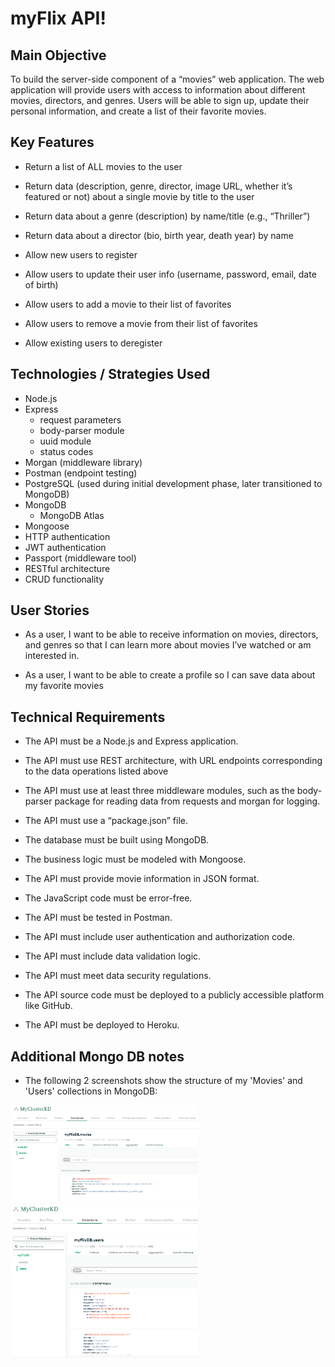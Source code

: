 # myFlix API!

## Main Objective

To build the server-side component of a “movies” web application. The web
application will provide users with access to information about different
movies, directors, and genres. Users will be able to sign up, update their
personal information, and create a list of their favorite movies.

## Key Features

* Return a list of ALL movies to the user

* Return data (description, genre, director, image URL, whether it’s featured or not) about a
single movie by title to the user

* Return data about a genre (description) by name/title (e.g., “Thriller”)

* Return data about a director (bio, birth year, death year) by name

* Allow new users to register

* Allow users to update their user info (username, password, email, date of birth)

* Allow users to add a movie to their list of favorites

* Allow users to remove a movie from their list of favorites

* Allow existing users to deregister

## Technologies / Strategies Used

* Node.js
* Express
    * request parameters
    * body-parser module
    * uuid module
    * status codes
* Morgan (middleware library)
* Postman (endpoint testing)
* PostgreSQL (used during initial development phase, later transitioned to MongoDB)
* MongoDB
    * MongoDB Atlas 
* Mongoose
* HTTP authentication
* JWT authentication
* Passport (middleware tool)
* RESTful architecture
* CRUD functionality

## User Stories

* As a user, I want to be able to receive information on movies, directors, and genres so that I
can learn more about movies I’ve watched or am interested in.

* As a user, I want to be able to create a profile so I can save data about my favorite movies

## Technical Requirements

* The API must be a Node.js and Express application.

* The API must use REST architecture, with URL endpoints corresponding to the data
operations listed above

* The API must use at least three middleware modules, such as the body-parser package for
reading data from requests and morgan for logging.

* The API must use a “package.json” file.

* The database must be built using MongoDB.

* The business logic must be modeled with Mongoose.

* The API must provide movie information in JSON format.

* The JavaScript code must be error-free.

* The API must be tested in Postman.

* The API must include user authentication and authorization code.

* The API must include data validation logic.

* The API must meet data security regulations.

* The API source code must be deployed to a publicly accessible platform like GitHub.

* The API must be deployed to Heroku.

## Additional Mongo DB notes

* The following 2 screenshots show the structure of my 'Movies' and 'Users' collections in MongoDB:

<p float="left">
  <img src="https://github.com/kdaysal/movie_api/blob/main/img/1-movies-collection.png" width="300" />
  <img src="https://github.com/kdaysal/movie_api/blob/main/img/2-users-collection.png" width="300" />
</p>